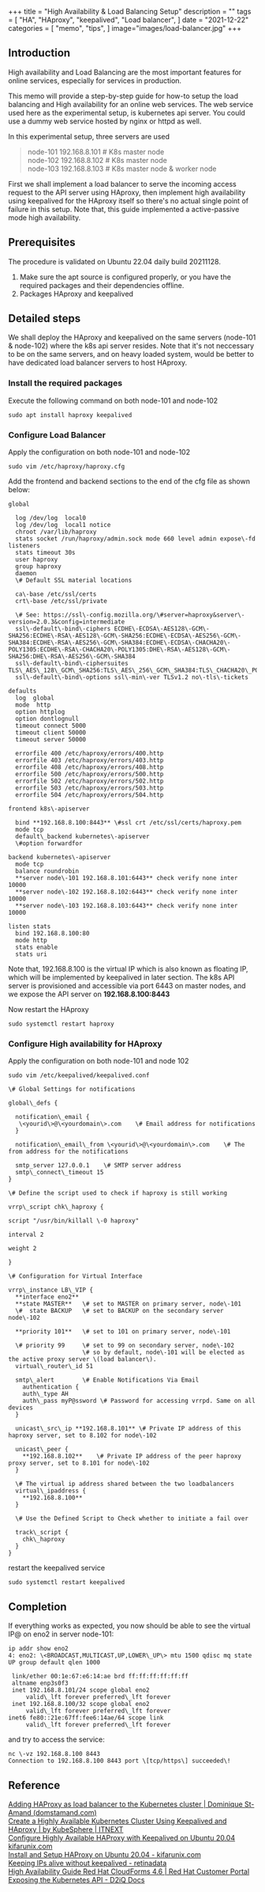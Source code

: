 +++
title = "High Availability & Load Balancing Setup"
description = ""
tags = [
    "HA",
    "HAproxy",
    "keepalived",
    "Load balancer",
]
date = "2021-12-22"
categories = [
    "memo",
    "tips",
]
image="images/load-balancer.jpg"
+++
## Introduction

High availability and Load Balancing are the most important features for online services, especially for services in production.

This memo will provide a step\-by\-step guide for how\-to setup the load balancing and High availability for an online web services. The web service used here as the experimental setup, is kubernetes api server. You could use a dummy web service hosted by nginx or httpd as well.

In this experimental setup, three servers are used
>node\-101 192.168.8.101 \# K8s master node  
>node\-102 192.168.8.102 \# K8s master node   
>node\-103 192.168.8.103 \# K8s master node & worker node

First we shall implement a load balancer to serve the incoming access request to the API server using HAproxy, then implement high availability using keepalived for the HAproxy itself so there's no actual single point of failure in this setup. Note that, this guide implemented a active\-passive mode high availability. 

## Prerequisites

The procedure is validated on Ubuntu 22.04 daily build 20211128.

1. Make sure the apt source is configured properly, or you have the required packages and their dependencies offline.
2. Packages HAproxy and keepalived

## Detailed steps

We shall deploy the HAproxy and keepalived on the same servers \(node\-101 & node\-102\) where the k8s api server resides. Note that it's not neccessary to be on the same servers, and on heavy loaded system, would be better to have dedicated load balancer servers to host HAproxy.

### Install the required packages

Execute the following command on both node\-101 and node\-102

    sudo apt install haproxy keepalived

### Configure Load Balancer

Apply the configuration on both node\-101 and node\-102

    sudo vim /etc/haproxy/haproxy.cfg

Add the frontend and backend sections to the end of the cfg file as shown below:

    global

      log /dev/log  local0
      log /dev/log  local1 notice
      chroot /var/lib/haproxy
      stats socket /run/haproxy/admin.sock mode 660 level admin expose\-fd listeners
      stats timeout 30s
      user haproxy
      group haproxy
      daemon
      \# Default SSL material locations

      ca\-base /etc/ssl/certs
      crt\-base /etc/ssl/private

      \# See: https://ssl\-config.mozilla.org/\#server=haproxy&server\-version=2.0.3&config=intermediate
      ssl\-default\-bind\-ciphers ECDHE\-ECDSA\-AES128\-GCM\-SHA256:ECDHE\-RSA\-AES128\-GCM\-SHA256:ECDHE\-ECDSA\-AES256\-GCM\-SHA384:ECDHE\-RSA\-AES256\-GCM\-SHA384:ECDHE\-ECDSA\-CHACHA20\-POLY1305:ECDHE\-RSA\-CHACHA20\-POLY1305:DHE\-RSA\-AES128\-GCM\-SHA256:DHE\-RSA\-AES256\-GCM\-SHA384
      ssl\-default\-bind\-ciphersuites TLS\_AES\_128\_GCM\_SHA256:TLS\_AES\_256\_GCM\_SHA384:TLS\_CHACHA20\_POLY1305\_SHA256
      ssl\-default\-bind\-options ssl\-min\-ver TLSv1.2 no\-tls\-tickets
    
    defaults
      log  global
      mode  http
      option httplog
      option dontlognull
      timeout connect 5000
      timeout client 50000
      timeout server 50000
      
      errorfile 400 /etc/haproxy/errors/400.http      
      errorfile 403 /etc/haproxy/errors/403.http      
      errorfile 408 /etc/haproxy/errors/408.http      
      errorfile 500 /etc/haproxy/errors/500.http      
      errorfile 502 /etc/haproxy/errors/502.http      
      errorfile 503 /etc/haproxy/errors/503.http      
      errorfile 504 /etc/haproxy/errors/504.http
      
    frontend k8s\-apiserver
      
      bind **192.168.8.100:8443** \#ssl crt /etc/ssl/certs/haproxy.pem      
      mode tcp      
      default\_backend kubernetes\-apiserver      
      \#option forwardfor
      
    backend kubernetes\-apiserver
      mode tcp
      balance roundrobin  
      **server node\-101 192.168.8.101:6443** check verify none inter 10000  
      **server node\-102 192.168.8.102:6443** check verify none inter 10000  
      **server node\-103 192.168.8.103:6443** check verify none inter 10000  

    listen stats
      bind 192.168.8.100:80      
      mode http      
      stats enable      
      stats uri 

Note that, 192.168.8.100 is the virtual IP which is also known as floating IP, which will be implemented by keepalived in later section. The k8s API server is provisioned and accessible via port 6443 on master nodes, and we expose the API server on **192.168.8.100:8443**

Now restart the HAproxy

    sudo systemctl restart haproxy

### Configure High availability for HAproxy

Apply the configuration on both node\-101 and node 102

    sudo vim /etc/keepalived/keepalived.conf

    \# Global Settings for notifications

    global\_defs {

      notification\_email {
       \<yourid\>@\<yourdomain\>.com    \# Email address for notifications
      }
     
      notification\_email\_from \<yourid\>@\<yourdomain\>.com    \# The from address for the notifications

      smtp_server 127.0.0.1    \# SMTP server address
      smtp\_connect\_timeout 15
    }

    \# Define the script used to check if haproxy is still working

    vrrp\_script chk\_haproxy {

    script "/usr/bin/killall \-0 haproxy"

    interval 2

    weight 2

    }

    \# Configuration for Virtual Interface

    vrrp\_instance LB\_VIP {
      **interface eno2**
      **state MASTER**   \# set to MASTER on primary server, node\-101
      \#  state BACKUP   \# set to BACKUP on the secondary server node\-102

      **priority 101**   \# set to 101 on primary server, node\-101

      \# priority 99     \# set to 99 on secondary server, node\-102
                         \# so by default, node\-101 will be elected as the active proxy server \(load balancer\).
      virtual\_router\_id 51

      smtp\_alert        \# Enable Notifications Via Email
        authentication {
        auth\_type AH   
        auth\_pass myP@ssword \# Password for accessing vrrpd. Same on all devices
      }

      unicast\_src\_ip **192.168.8.101** \# Private IP address of this haproxy server, set to 8.102 for node\-102

      unicast\_peer {
        **192.168.8.102**    \# Private IP address of the peer haproxy proxy server, set to 8.101 for node\-102
      }

      \# The virtual ip address shared between the two loadbalancers
      virtual\_ipaddress {
        **192.168.8.100**
      }

      \# Use the Defined Script to Check whether to initiate a fail over

      track\_script {
        chk\_haproxy
      }
    }

restart the keepalived service

    sudo systemctl restart keepalived

## Completion

If everything works as expected, you now should be able to see the virtual IP@ on eno2 in server node\-101:

    ip addr show eno2
    4: eno2: \<BROADCAST,MULTICAST,UP,LOWER\_UP\> mtu 1500 qdisc mq state UP group default qlen 1000

     link/ether 00:1e:67:e6:14:ae brd ff:ff:ff:ff:ff:ff
     altname enp3s0f3
     inet 192.168.8.101/24 scope global eno2
         valid\_lft forever preferred\_lft forever
     inet 192.168.8.100/32 scope global eno2
         valid\_lft forever preferred\_lft forever
    inet6 fe80::21e:67ff:fee6:14ae/64 scope link
         valid\_lft forever preferred\_lft forever

and try to access the service:  
 
    nc \-vz 192.168.8.100 8443  
    Connection to 192.168.8.100 8443 port \[tcp/https\] succeeded\!

## Reference

[Adding HAProxy as load balancer to the Kubernetes cluster | Dominique St\-Amand \(domstamand.com\)](https://www.domstamand.com/adding-haproxy-as-load-balancer-to-the-kubernetes-cluster/)  
[Create a Highly Available Kubernetes Cluster Using Keepalived and HAproxy | by KubeSphere | ITNEXT](https://itnext.io/create-a-highly-available-kubernetes-cluster-using-keepalived-and-haproxy-37769d0a65ba)  
[Configure Highly Available HAProxy with Keepalived on Ubuntu 20.04](https://kifarunix.com/configure-highly-available-haproxy-with-keepalived-on-ubuntu-20-04/)  
[kifarunix.com](http://kifarunix.com)  
[Install and Setup HAProxy on Ubuntu 20.04 \- kifarunix.com](https://kifarunix.com/install-and-setup-haproxy-on-ubuntu-20-04/#haproxyconfigurationfile)  
[Keeping IPs alive without keepalived \- retinadata](https://www.retinadata.com/blog/keeping-ips-alive-without-keepalived/)  
[High Availability Guide Red Hat CloudForms 4.6 | Red Hat Customer Portal](https://access.redhat.com/documentation/en-us/red_hat_cloudforms/4.6/html/high_availability_guide/index)  
[Exposing the Kubernetes API \- D2iQ Docs](https://docs.d2iq.com/mesosphere/dcos/services/kubernetes/2.4.2-1.15.3/operations/exposing-the-kubernetes-api/)

